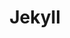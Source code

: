 ---
layout: posts_by_category
categories: jekyll
title: Jekyll
permalink: /category/jekyll
robots: noindex
---